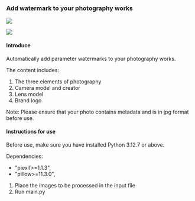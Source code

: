 ### Add watermark to your photography works

![](./imgs/input/YKW_3324.jpg)

![](./imgs/demon/YKW_3324_after.jpg)

#### Introduce

Automatically add parameter watermarks to your photography works.

The content includes:

1. The three elements of photography
2. Camera model and creator
3. Lens model
4. Brand logo

Note: Please ensure that your photo contains metadata and is in jpg format before use.

#### Instructions for use

Before use, make sure you have installed Python 3.12.7 or above.

Dependencies:

- "piexif>=1.1.3",
- "pillow>=11.3.0",

1. Place the images to be processed in the input file
2. Run main.py

